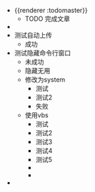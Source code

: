- {{renderer :todomaster}}
	- TODO 完成文章
-
- 测试自动上传
	- 成功
- 测试隐藏命令行窗口
	- 未成功
	- 隐藏无用
	- 修改为system
		- 测试
		- 测试2
		- 失败
	- 使用vbs
		- 测试
		- 测试2
		- 测试3
		- 测试4
		- 测试5
		-
		-
-